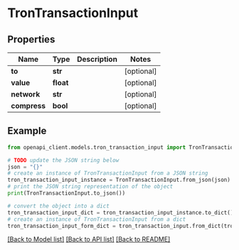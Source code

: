 # TronTransactionInput


## Properties

Name | Type | Description | Notes
------------ | ------------- | ------------- | -------------
**to** | **str** |  | [optional] 
**value** | **float** |  | [optional] 
**network** | **str** |  | [optional] 
**compress** | **bool** |  | [optional] 

## Example

```python
from openapi_client.models.tron_transaction_input import TronTransactionInput

# TODO update the JSON string below
json = "{}"
# create an instance of TronTransactionInput from a JSON string
tron_transaction_input_instance = TronTransactionInput.from_json(json)
# print the JSON string representation of the object
print(TronTransactionInput.to_json())

# convert the object into a dict
tron_transaction_input_dict = tron_transaction_input_instance.to_dict()
# create an instance of TronTransactionInput from a dict
tron_transaction_input_form_dict = tron_transaction_input.from_dict(tron_transaction_input_dict)
```
[[Back to Model list]](../README.md#documentation-for-models) [[Back to API list]](../README.md#documentation-for-api-endpoints) [[Back to README]](../README.md)


